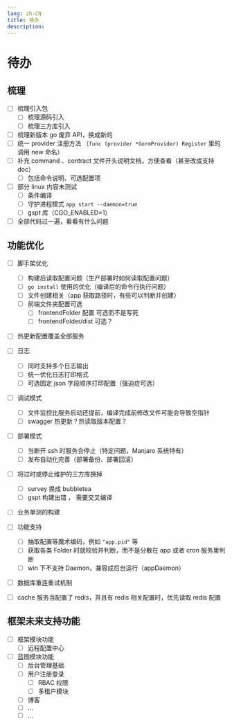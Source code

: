 ```yaml
---
lang: zh-CN
title: 待办
description: 
---
```

# 待办

## 梳理

- [ ] 梳理引入包
    - [ ] 梳理源码引入
    - [ ] 梳理三方库引入
- [ ] 梳理新版本 go 废弃 API，换成新的
- [ ] 统一 provider 注册方法 （`func (provider *GormProvider) Register` 里的调用 new 命名）
- [ ] 补充 command 、contract 文件开头说明文档，方便查看（甚至改成支持 doc）
    - [ ] 包括命令说明、可选配置项
- [ ] 部分 linux 内容未测试
    - [ ] 条件编译
    - [ ] 守护进程模式 `app start --daemon=true`
    - [ ] gspt 库（CGO_ENABLED=1）
- [ ] 全部代码过一遍，看看有什么问题

## 功能优化

- [ ] 脚手架优化
    - [ ] 构建后读取配置问题（生产部署时如何读取配置问题）
    - [ ] `go install` 使用的优化（编译后的命令行执行问题）
    - [ ] 文件创建相关（app 获取路径时，有些可以判断并创建）
    - [ ] 前端文件夹配置可选
        - [ ] frontendFolder 配置 可选而不是写死
        - [ ] frontendFolder/dist 可选？

- [ ] 热更新配置覆盖全部服务
- [ ] 日志
    - [ ] 同时支持多个日志输出
    - [ ] 统一优化日志打印格式
    - [ ] 可选固定 json 字段顺序打印配置（强迫症可选）
- [ ] 调试模式
    - [ ] 文件监控比服务启动还提前，编译完成前修改文件可能会导致空指针
    - [ ] swagger 热更新？热读取版本配置？
- [ ] 部署模式
    - [ ] 当断开 ssh 时服务会停止（特定问题，Manjaro 系统特有）
    - [ ] 发布自动化完善（部署备份、部署回滚）

- [ ] 将过时或停止维护的三方库换掉
    - [ ] survey 换成 bubbletea
    - [ ] gspt 构建出错 ， 需要交叉编译

- [ ] 业务单测的构建

- [ ] 功能支持
    - [ ] 抽取配置等魔术编码，例如 `"app.pid"` 等
    - [ ] 获取各类 Folder 时就校验并判断，而不是分散在 app 或者 cron 服务里判断
    - [ ] win 下不支持 Daemon，兼容成后台运行（appDaemon）

- [ ] 数据库重连重试机制
- [ ] cache 服务当配置了 redis，并且有 redis 相关配置时，优先读取 redis 配置

## 框架未来支持功能

- [ ] 框架模块功能
    - [ ] 远程配置中心

- [ ] 蓝图模块功能
    - [ ] 后台管理基础
    - [ ] 用户注册登录
        - [ ] RBAC 权限
        - [ ] 多租户模块
    - [ ] 博客
  - [ ] ...
  - [ ] ...
